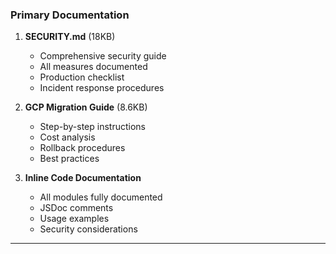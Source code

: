 ### Primary Documentation

1. **SECURITY.md** (18KB)
   - Comprehensive security guide
   - All measures documented
   - Production checklist
   - Incident response procedures

2. **GCP Migration Guide** (8.6KB)
   - Step-by-step instructions
   - Cost analysis
   - Rollback procedures
   - Best practices

3. **Inline Code Documentation**
   - All modules fully documented
   - JSDoc comments
   - Usage examples
   - Security considerations

---
